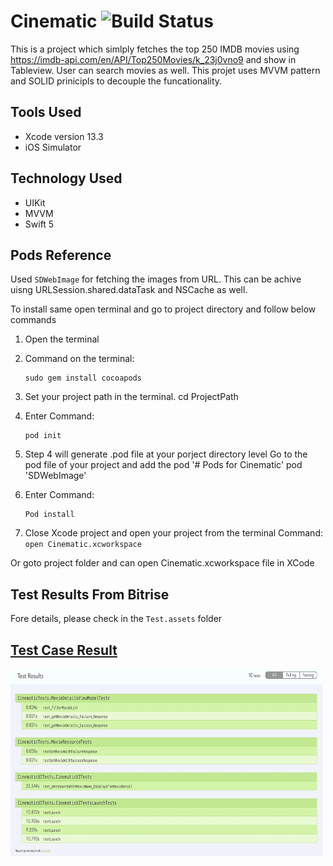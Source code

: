 
# Cinematic ![Build Status](https://app.bitrise.io/app/06e11a1f20b45221/status.svg?token=lhgtBxXJuh1LjeUNk7P23w)

This is a project which simlply fetches the top 250 IMDB movies using 
https://imdb-api.com/en/API/Top250Movies/k_23j0vno9 and show in Tableview.
User can search movies as well. This projet uses MVVM pattern and SOLID prinicipls to decouple the
funcationality.

## Tools Used

* Xcode version 13.3
* iOS Simulator

## Technology Used

* UIKit
* MVVM
* Swift 5

## Pods Reference

Used `SDWebImage` for fetching the images from URL. This can be achive uisng URLSession.shared.dataTask and NSCache as well.

To install same open terminal and go to project directory and follow below commands

1) Open the terminal

2) Command on the terminal: 
    ```
    sudo gem install cocoapods
    ```

3) Set your project path in the terminal.
    cd ProjectPath

4) Enter Command: 
    ```
    pod init
    ```

5) Step 4 will generate .pod file at your porject directory level
   Go to the pod file of your project and add the pod 
     '# Pods for Cinematic'
	  pod 'SDWebImage'

6) Enter Command: 
    ```
    Pod install
    ```

7) Close Xcode project and open your project from the terminal Command: 
        ```
            open Cinematic.xcworkspace
        ```

  Or goto project folder and can open Cinematic.xcworkspace file in XCode


## Test Results From Bitrise

Fore details, please check in the `Test.assets` folder

## <u>Test Case Result</u>

<img width="500" height="300" src="./README.assets/Cinematic_Test_Results.png">
